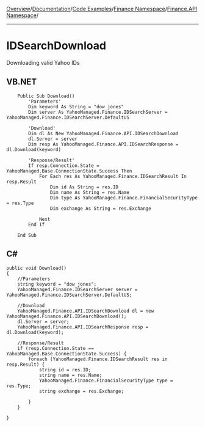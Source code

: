 [Overview](MainPage.md)/[Documentation](Documentation.md)/[Code Examples](LibraryAppliance.md)/[Finance Namespace](sampleYahooManagedFinance.md)/[Finance.API Namespace](sampleYahooManagedAPI.md)/

---


# IDSearchDownload #
Downloading valid Yahoo IDs

## VB.NET ##
```
    Public Sub Download()
        'Parameters'
        Dim keyword As String = "dow jones"
        Dim server As YahooManaged.Finance.IDSearchServer = YahooManaged.Finance.IDSearchServer.DefaultUS

        'Download'
        Dim dl As New YahooManaged.Finance.API.IDSearchDownload
        dl.Server = server
        Dim resp As YahooManaged.Finance.API.IDSearchResponse = dl.Download(keyword)

        'Response/Result'
        If resp.Connection.State = YahooManaged.Base.ConnectionState.Success Then
            For Each res As YahooManaged.Finance.IDSearchResult In resp.Result
                Dim id As String = res.ID
                Dim name As String = res.Name
                Dim type As YahooManaged.Finance.FinancialSecurityType = res.Type
                Dim exchange As String = res.Exchange

            Next
        End If

    End Sub
```

## C# ##
```
public void Download()
{
	//Parameters
	string keyword = "dow jones";
	YahooManaged.Finance.IDSearchServer server = YahooManaged.Finance.IDSearchServer.DefaultUS;

	//Download
	YahooManaged.Finance.API.IDSearchDownload dl = new YahooManaged.Finance.API.IDSearchDownload();
	dl.Server = server;
	YahooManaged.Finance.API.IDSearchResponse resp = dl.Download(keyword);

	//Response/Result
	if (resp.Connection.State == YahooManaged.Base.ConnectionState.Success) {
		foreach (YahooManaged.Finance.IDSearchResult res in resp.Result) {
			string id = res.ID;
			string name = res.Name;
			YahooManaged.Finance.FinancialSecurityType type = res.Type;
			string exchange = res.Exchange;

		}
	}

}
```